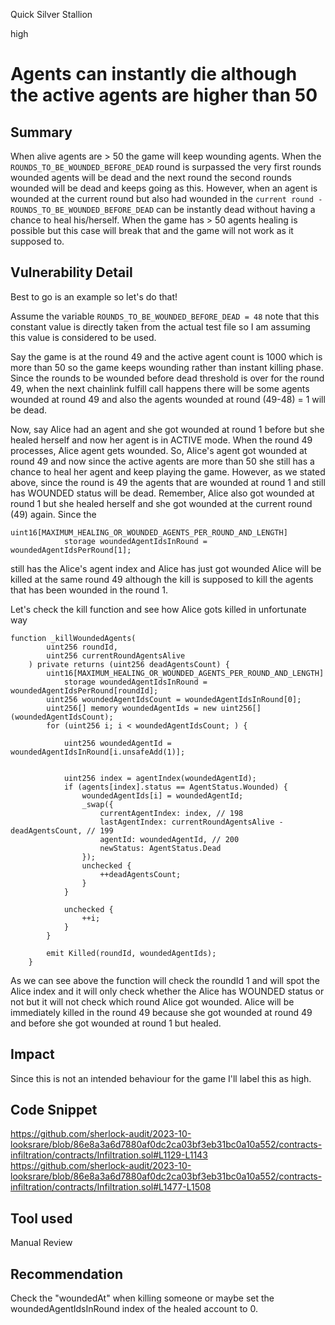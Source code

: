 Quick Silver Stallion

high

# Agents can instantly die although the active agents are higher than 50
## Summary
When alive agents are > 50 the game will keep wounding agents. When the `ROUNDS_TO_BE_WOUNDED_BEFORE_DEAD` round is surpassed the very first rounds wounded agents will be dead and the next round the second rounds wounded will be dead and keeps going as this. However, when an agent is wounded at the current round but also had wounded in the `current round - ROUNDS_TO_BE_WOUNDED_BEFORE_DEAD` can be instantly dead without having a chance to heal his/herself. When the game has > 50 agents healing is possible but this case will break that and the game will not work as it supposed to. 
## Vulnerability Detail
Best to go is an example so let's do that! 

Assume the variable `ROUNDS_TO_BE_WOUNDED_BEFORE_DEAD = 48` note that this constant value is directly taken from the actual test file so I am assuming this value is considered to be used. 

Say the game is at the round 49 and the active agent count is 1000 which is more than 50 so the game keeps wounding rather than instant killing phase. Since the rounds to be wounded before dead threshold is over for the round 49, when the next chainlink fulfill call happens there will be some agents wounded at round 49 and also the agents wounded at round (49-48) = 1 will be dead.

Now, say Alice had an agent and she got wounded at round 1 before but she healed herself and now her agent is in ACTIVE mode. When the round 49 processes, Alice agent gets wounded. So, Alice's agent got wounded at round 49 and now since the active agents are more than 50 she still has a chance to heal her agent and keep playing the game. However, as we stated above, since the round is 49 the agents that are wounded at round 1 and still has WOUNDED status will be dead. Remember, Alice also got wounded at round 1 but she healed herself and she got wounded at the current round (49) again. Since the 
```solidity
uint16[MAXIMUM_HEALING_OR_WOUNDED_AGENTS_PER_ROUND_AND_LENGTH]
            storage woundedAgentIdsInRound = woundedAgentIdsPerRound[1];
```
still has the Alice's agent index and Alice has just got wounded Alice will be killed at the same round 49 although the kill is supposed to kill the agents that has been wounded in the round 1. 

Let's check the kill function and see how Alice gots killed in unfortunate way
```solidity
function _killWoundedAgents(
        uint256 roundId,
        uint256 currentRoundAgentsAlive
    ) private returns (uint256 deadAgentsCount) {
        uint16[MAXIMUM_HEALING_OR_WOUNDED_AGENTS_PER_ROUND_AND_LENGTH]
            storage woundedAgentIdsInRound = woundedAgentIdsPerRound[roundId];
        uint256 woundedAgentIdsCount = woundedAgentIdsInRound[0];
        uint256[] memory woundedAgentIds = new uint256[](woundedAgentIdsCount);
        for (uint256 i; i < woundedAgentIdsCount; ) {
          
            uint256 woundedAgentId = woundedAgentIdsInRound[i.unsafeAdd(1)];

      
            uint256 index = agentIndex(woundedAgentId);
            if (agents[index].status == AgentStatus.Wounded) {
                woundedAgentIds[i] = woundedAgentId;
                _swap({
                    currentAgentIndex: index, // 198
                    lastAgentIndex: currentRoundAgentsAlive - deadAgentsCount, // 199
                    agentId: woundedAgentId, // 200
                    newStatus: AgentStatus.Dead
                });
                unchecked {
                    ++deadAgentsCount;
                }
            }

            unchecked {
                ++i;
            }
        }

        emit Killed(roundId, woundedAgentIds);
    }
```
As we can see above the function will check the roundId 1 and will spot the Alice index and it will only check whether the Alice has WOUNDED status or not but it will not check which round Alice got wounded. Alice will be immediately killed in the round 49 because she got wounded at round 49 and before she got wounded at round 1 but healed. 
## Impact
Since this is not an intended behaviour for the game I'll label this as high.
## Code Snippet
https://github.com/sherlock-audit/2023-10-looksrare/blob/86e8a3a6d7880af0dc2ca03bf3eb31bc0a10a552/contracts-infiltration/contracts/Infiltration.sol#L1129-L1143
https://github.com/sherlock-audit/2023-10-looksrare/blob/86e8a3a6d7880af0dc2ca03bf3eb31bc0a10a552/contracts-infiltration/contracts/Infiltration.sol#L1477-L1508
## Tool used

Manual Review


## Recommendation
Check the "woundedAt" when killing someone or maybe set the woundedAgentIdsInRound index of the healed account to 0.